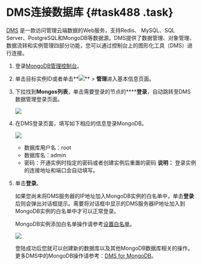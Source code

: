 # DMS连接数据库 {#task488 .task}

 [DMS](http://dms-rds.aliyun.com/) 是一款访问管理云端数据的Web服务，支持Redis、 MySQL、SQL Server、PostgreSQL和MongoDB等数据源。DMS提供了数据管理、对象管理、数据流转和实例管理四部分功能，您可以通过控制台上的图形化工具（DMS）进行连接。

1.   登录[MongoDB管理控制台](https://mongodb.console.aliyun.com/#/mongodb/detail/dds-bp141308a7947204/info)。 
2.  单击目标实例ID或者单击**![](http://static-aliyun-doc.oss-cn-hangzhou.aliyuncs.com/assets/img/6689/154347691713802_zh-CN.png)** \> **管理**进入基本信息页面。 
3.  下拉找到**Mongos列表**，单击需要登录的节点的******登录**，自动跳转至DMS 数据管理登录页面。 

    ![](http://static-aliyun-doc.oss-cn-hangzhou.aliyuncs.com/assets/img/6694/154347691713839_zh-CN.png)

4.  在DMS登录页面，填写如下相应的信息登录MongoDB。 

    ![](http://static-aliyun-doc.oss-cn-hangzhou.aliyuncs.com/assets/img/23695/154347691713740_zh-CN.png)

    -   数据库用户名：root
    -   数据库名：admin
    -   密码：开通实例时指定的密码或者创建实例后重置的密码
    **说明：** 登录实例的连接地址和端口会自动填写。

5.  单击**登录**。 

    如果您尚未将DMS服务器的IP地址加入MongoDB实例的白名单中，单击**登录**后则会弹出对话框提示。需要将对话框中显示的DMS服务器IP地址加入到MongoDB实例的白名单中才可以正常登录。

    MongoDB实例添加白名单操作请参考[设置白名单](cn.zh-CN/分片集群快速入门/设置白名单.md#)。

    ![](http://static-aliyun-doc.oss-cn-hangzhou.aliyuncs.com/assets/img/23695/154347691833336_zh-CN.png)

    登陆成功后您就可以创建新的数据库以及其他MongoDB数据库相关的操作。更多DMS中的MongoDB操作请参考：[DMS for MongoDB](https://help.aliyun.com/document_detail/47683.html)。


